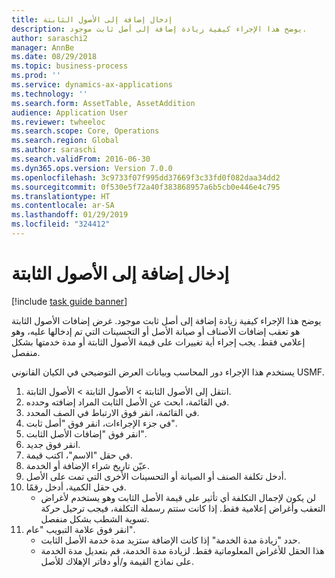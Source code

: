 ```yaml
---
title: إدخال إضافة إلى الأصول الثابتة
description: يوضح هذا الإجراء كيفية زيادة إضافة إلى أصل ثابت موجود.
author: saraschi2
manager: AnnBe
ms.date: 08/29/2018
ms.topic: business-process
ms.prod: ''
ms.service: dynamics-ax-applications
ms.technology: ''
ms.search.form: AssetTable, AssetAddition
audience: Application User
ms.reviewer: twheeloc
ms.search.scope: Core, Operations
ms.search.region: Global
ms.author: saraschi
ms.search.validFrom: 2016-06-30
ms.dyn365.ops.version: Version 7.0.0
ms.openlocfilehash: 3c9733f07f995dd37669f3c33fd0f082daa34dd2
ms.sourcegitcommit: 0f530e5f72a40f383868957a6b5cb0e446e4c795
ms.translationtype: HT
ms.contentlocale: ar-SA
ms.lasthandoff: 01/29/2019
ms.locfileid: "324412"
---
```

# <a name="enter-an-addition-to-a-fixed-asset"></a>إدخال إضافة إلى الأصول الثابتة

[!include [task guide banner](../../includes/task-guide-banner.md)]

يوضح هذا الإجراء كيفية زيادة إضافة إلى أصل ثابت موجود. غرض إضافات الأصول الثابتة هو تعقب إضافات الأصناف أو صيانة الأصل أو التحسينات التي تم إدخالها عليه، وهو إعلامي فقط. يجب إجراء أية تغييرات على قيمة الأصول الثابتة أو مدة خدمتها بشكل منفصل.   



يستخدم هذا الإجراء دور المحاسب وبيانات العرض التوضيحي في الكيان القانوني USMF.

1. انتقل إلى الأصول الثابتة > الأصول الثابتة > الأصول الثابتة.
2. في القائمة، ابحث عن الأصل الثابت المراد إضافته وحدده.
3. في القائمة، انقر فوق الارتباط في الصف المحدد.
4. في جزء الإجراءات، انقر فوق "أصل ثابت".
5. انقر فوق "إضافات الأصل الثابت".
6. انقر فوق جديد.
7. في حقل "الاسم"، اكتب قيمة.
8. عيّن تاريخ شراء الإضافة أو الخدمة.
9. أدخل تكلفة الصنف أو الصيانة أو التحسينات الأخرى التي تمت على الأصل.
10. في حقل الكمية، أدخل رقمًا.
    * لن يكون لإجمال التكلفة أي تأثير على قيمة الأصل الثابت وهو يستخدم لأغراض التعقب وأغراض إعلامية فقط. إذا كانت ستتم رسملة التكلفة، فيجب ترحيل حركة تسوية الشطب بشكل منفصل.  
11. انقر فوق علامة التبويب "عام".
    * حدد "زيادة مدة الخدمة" إذا كانت الإضافة ستزيد مدة خدمة الأصل الثابت.  
    * هذا الحقل للأغراض المعلوماتية فقط. لزيادة مدة الخدمة، قم بتعديل مدة الخدمة على نماذج القيمة و/أو دفاتر الإهلاك للأصل.  

